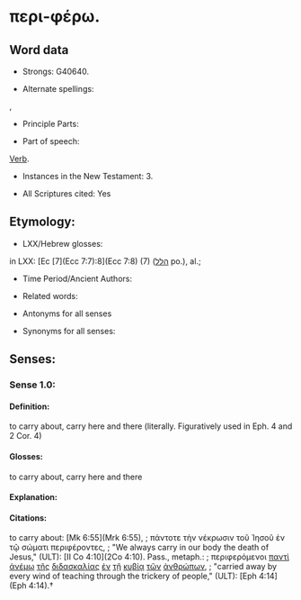# περι-φέρω.

<!-- Status: S2=NeedsReview -->
<!-- Lexica used for edits: BDAG, LN, FFM, A-S -->

## Word data

* Strongs: G40640.

* Alternate spellings:

,

* Principle Parts: 


* Part of speech: 

[Verb](http://ugg.readthedocs.io/en/latest/verb.html).

* Instances in the New Testament: 3.

* All Scriptures cited: Yes

## Etymology: 


* LXX/Hebrew glosses: 

in LXX: [Ec [7](Ecc 7:7):8](Ecc 7:8) (7) ([הלל](//en-uhl/H1984) po.), al.;

* Time Period/Ancient Authors: 


* Related words: 

* Antonyms for all senses

* Synonyms for all senses: 


## Senses: 


### Sense  1.0: 

#### Definition: 

to carry about, carry here and there (literally.  Figuratively used in Eph. 4 and 2 Cor. 4)

#### Glosses: 

to carry about, carry here and there

#### Explanation: 


#### Citations: 

to carry about: [Mk 6:55](Mrk 6:55), 
; πάντοτε τὴν νέκρωσιν τοῦ Ἰησοῦ ἐν τῷ σώματι περιφέροντες,
; "We always carry in our body the death of Jesus," (ULT):
[II Co 4:10](2Co 4:10). Pass., metaph.: 
; περιφερόμενοι [παντὶ](../G39560/01.md) [ἀνέμῳ](../G04170/01.md) [τῆς](../G35880/01.md) [διδασκαλίας](../G13190/01.md) [ἐν](../G17220/01.md) [τῇ](../G35880/01.md) [κυβίᾳ](../G29400/01.md) [τῶν](../G35880/01.md) [ἀνθρώπων](../G04440/01.md), 
; "carried away by every wind of teaching through the trickery of people," (ULT):
[Eph 4:14](Eph 4:14).†